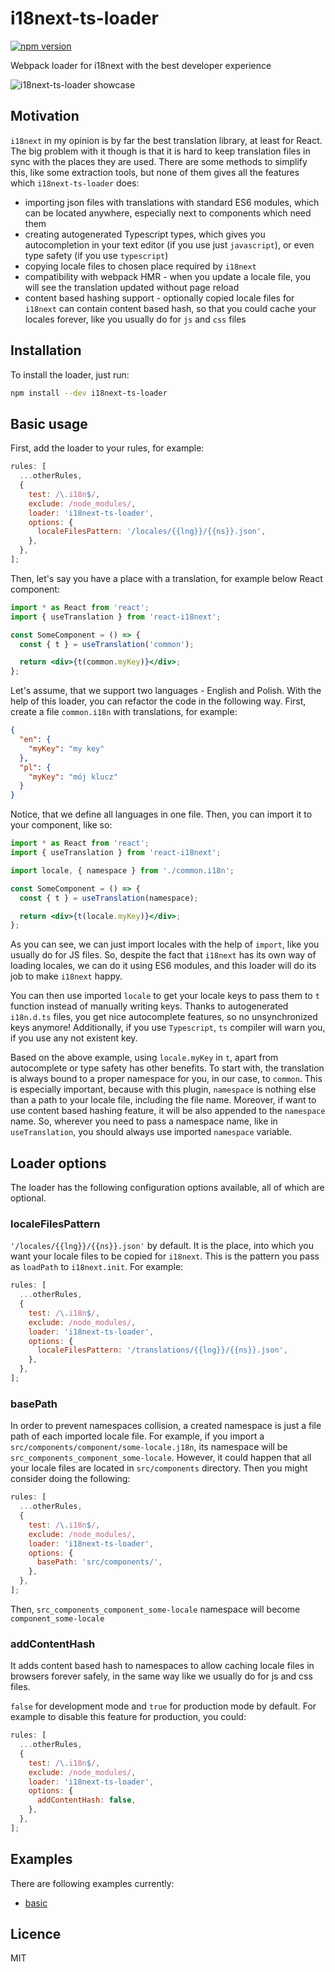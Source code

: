 # i18next-ts-loader

[![npm version](https://badge.fury.io/js/i18next-ts-loader.svg)](https://badge.fury.io/js/i18next-ts-loader)

Webpack loader for i18next with the best developer experience

![i18next-ts-loader showcase](https://raw.githubusercontent.com/klis87/i18next-ts-loader/master/images/showcase.png)

## Motivation

`i18next` in my opinion is by far the best translation library, at least for React. The big problem with it though is
that it is hard to keep translation files in sync with the places they are used. There are some methods to simplify
this, like some extraction tools, but none of them gives all the features which `i18next-ts-loader` does:

- importing json files with translations with standard ES6 modules, which can be located anywhere, especially next to components which need them
- creating autogenerated Typescript types, which gives you autocompletion in your text editor (if you use just `javascript`), or even type safety (if you use `typescript`)
- copying locale files to chosen place required by `i18next`
- compatibility with webpack HMR - when you update a locale file, you will see the translation updated without page reload
- content based hashing support - optionally copied locale files for `i18next` can contain content based hash, so that you could cache your locales forever, like you usually do for `js` and `css` files

## Installation

To install the loader, just run:

```bash
npm install --dev i18next-ts-loader
```

## Basic usage

First, add the loader to your rules, for example:

```js
rules: [
  ...otherRules,
  {
    test: /\.i18n$/,
    exclude: /node_modules/,
    loader: 'i18next-ts-loader',
    options: {
      localeFilesPattern: '/locales/{{lng}}/{{ns}}.json',
    },
  },
];
```

Then, let's say you have a place with a translation, for example below React component:

```jsx
import * as React from 'react';
import { useTranslation } from 'react-i18next';

const SomeComponent = () => {
  const { t } = useTranslation('common');

  return <div>{t(common.myKey)}</div>;
};
```

Let's assume, that we support two languages - English and Polish. With the help of this loader, you can refactor the code in the following way. First, create a file `common.i18n`
with translations, for example:

```json
{
  "en": {
    "myKey": "my key"
  },
  "pl": {
    "myKey": "mój klucz"
  }
}
```

Notice, that we define all languages in one file. Then, you can import it to your component, like so:

```jsx
import * as React from 'react';
import { useTranslation } from 'react-i18next';

import locale, { namespace } from './common.i18n';

const SomeComponent = () => {
  const { t } = useTranslation(namespace);

  return <div>{t(locale.myKey)}</div>;
};
```

As you can see, we can just import locales with the help of `import`, like you usually do for JS files.
So, despite the fact that `i18next` has its own way of loading locales, we can do it using ES6 modules,
and this loader will do its job to make `i18next` happy.

You can then use imported `locale` to get your locale keys to pass them to `t` function instead of manually writing
keys. Thanks to autogenerated `i18n.d.ts` files, you get nice autocomplete features, so no unsynchronized keys anymore!
Additionally, if you use `Typescript`, `ts` compiler will warn you, if you use any not existent key.

Based on the above example, using `locale.myKey` in `t`, apart from autocomplete or type safety has other benefits. To start with,
the translation is always bound to a proper namespace for you, in our case, to `common`. This is especially important, because
with this plugin, `namespace` is nothing else than a path to your locale file, including the file name. Moreover, if want to use
content based hashing feature, it will be also appended to the `namespace` name. So, wherever you need to pass a namespace name,
like in `useTranslation`, you should always use imported `namespace` variable.

## Loader options

The loader has the following configuration options available, all of which are optional.

### localeFilesPattern

`'/locales/{{lng}}/{{ns}}.json'` by default. It is the place, into which you want your locale files to be copied for `i18next`.
This is the pattern you pass as `loadPath` to `i18next.init`. For example:

```js
rules: [
  ...otherRules,
  {
    test: /\.i18n$/,
    exclude: /node_modules/,
    loader: 'i18next-ts-loader',
    options: {
      localeFilesPattern: '/translations/{{lng}}/{{ns}}.json',
    },
  },
];
```

### basePath

In order to prevent namespaces collision, a created namespace is just a file path of each imported locale file.
For example, if you import a `src/components/component/some-locale.j18n`, its namespace will be
`src_components_component_some-locale`. However, it could happen that all your locale files are located in `src/components`
directory. Then you might consider doing the following:

```js
rules: [
  ...otherRules,
  {
    test: /\.i18n$/,
    exclude: /node_modules/,
    loader: 'i18next-ts-loader',
    options: {
      basePath: 'src/components/',
    },
  },
];
```

Then, `src_components_component_some-locale` namespace will become `component_some-locale`

### addContentHash

It adds content based hash to namespaces to allow caching locale files in browsers forever safely, in the same way
like we usually do for js and css files.

`false` for development mode and `true` for production mode by default. For example to disable this feature for production,
you could:

```js
rules: [
  ...otherRules,
  {
    test: /\.i18n$/,
    exclude: /node_modules/,
    loader: 'i18next-ts-loader',
    options: {
      addContentHash: false,
    },
  },
];
```

## Examples

There are following examples currently:

- [basic](https://github.com/klis87/i18next-ts-loader/tree/master/examples/basic)

## Licence

MIT

